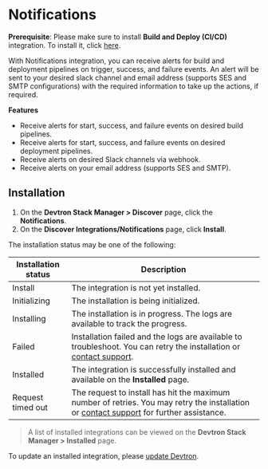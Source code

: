 # Notifications

**Prerequisite**: Please make sure to install **Build and Deploy (CI/CD)** integration. To install it, click [here](build-and-deploy-ci-cd.md).

With Notifications integration, you can receive alerts for build and deployment pipelines on trigger, success, and failure events. An alert will be sent to your desired slack channel and email address (supports SES and SMTP configurations) with the required information to take up the actions, if required.

**Features**

* Receive alerts for start, success, and failure events on desired build pipelines.
* Receive alerts for start, success, and failure events on desired deployment pipelines.
* Receive alerts on desired Slack channels via webhook.
* Receive alerts on your email address (supports SES and SMTP).

## Installation

1. On the **Devtron Stack Manager > Discover** page, click the **Notifications**.
2. On the **Discover Integrations/Notifications** page, click **Install**.

The installation status may be one of the following:

| Installation status | Description                                                                                                                                                            |
| ------------------- | ---------------------------------------------------------------------------------------------------------------------------------------------------------------------- |
| Install             | The integration is not yet installed.                                                                                                                                  |
| Initializing        | The installation is being initialized.                                                                                                                                 |
| Installing          | The installation is in progress. The logs are available to track the progress.                                                                                         |
| Failed              | Installation failed and the logs are available to troubleshoot. You can retry the installation or [contact support](https://discord.devtron.ai/).                      |
| Installed           | The integration is successfully installed and available on the **Installed** page.                                                                                     |
| Request timed out   | The request to install has hit the maximum number of retries. You may retry the installation or [contact support](https://discord.devtron.ai/) for further assistance. |

> A list of installed integrations can be viewed on the **Devtron Stack Manager > Installed** page.

To update an installed integration, please [update Devtron](../../upgrade/upgrade-devtron-ui.md).
